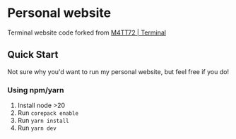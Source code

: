 # Personal website
Terminal website code forked from [M4TT72 | Terminal](https://term.m4tt72.com)

## Quick Start

Not sure why you'd want to run my personal website, but feel free if you do!

### Using npm/yarn

1. Install node >20
2. Run `corepack enable`
3. Run `yarn install`
4. Run `yarn dev`